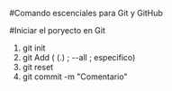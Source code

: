 #Comando escenciales para Git y GitHub

#Iniciar el poryecto en Git
1. git init
2. git Add ( (.) ; --all ; especifico)
3. git reset
4. git commit -m "Comentario"